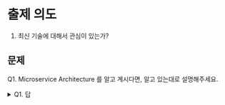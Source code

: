 # 출제 의도
1. 최신 기술에 대해서 관심이 있는가?
## 문제
Q1. Microservice Architecture 를 알고 계시다면, 알고 있는대로 설명해주세요.
<details><summary>Q1. 답</summary>
<pre>
빠르게 확장되고 있는 현재의 시스템들을 위한 아키텍처라고 할 수 있습니다.

기존의 Monolith 방식과는 다르게 구성하기 나름이지만 조각으로 나눠서 기능별로 Monolith 를 구성하는 방식입니다.
해당 방식을 구현하게 되면 서로 상호작용 하기 때문에 에러가 나면 디버깅을 하기 힘들 수 있다는 단점이 있지만 설계를 제대로 하면, 극복이 가능합니다.
단점이 곧 장점이 될 수 있습니다.
상호작용을 하지 않는 기능들이라면, A service 가 down 되도 B service 에는 영향이 있지 않을 것 입니다.

대표적인 장점이 확장하기가 쉽습니다.
A 라는 서비스에 유저가 몰렸다면, A monolith 환경인 패키지를 여러 개를 작동 시키면 됩니다.
그리고 위의 layer 에서 추가된 환경에 대해서 설정을 추가하면 간단하게 많은 유저를 활동시킬 수 있는거죠.

단점은 많지 않은 유저를 위해서 서버를 엄청 많이 띄워놔야 된다는 것 입니다.
곧 비용으로 연결되니 손해가 클 것 같습니다.


정리하면
--- 단점 ---
1. 너무 작은 단위로 구성하면 필요없는 비용이 나감
2. 설계를 잘못하게 되면 chaos 현상이 나타남 (에러)
3. 관리할 수 있는 인력이 많지 않음
--- 장점 ---
1. 빠른 확장성
2. 비용 절감이 가능할 수 있음
3. 여러 가지의 언어로 각각의 맞는 서비스를 구성 가능함
4. 각각의 서비스 별로 팀을 구성해서 책임감이 커질 가능성이 있습니다. -> 품질 향상

이외에도 많지만 생각이 안남
</pre>
</details>